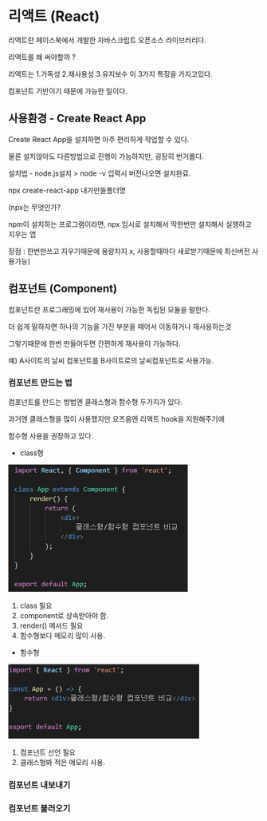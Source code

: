 # 리액트 (React)
리액트란 페이스북에서 개발한 자바스크립트 오픈소스 라이브러리다.

리액트를 왜 써야할까 ? 

리액트는  1.가독성 2.재사용성 3.유지보수 이 3가지 특징을 가지고있다.

컴포넌트 기반이기 때문에 가능한 일이다.

## 사용환경 - Create React App
Create React App을 설치하면 아주 편리하게 작업할 수 있다.

물론 설치않아도 다른방법으로 진행이 가능하지만, 굉장히 번거롭다.

설치법 - node.js설치 > node -v 입력시 버전나오면 설치완료.

npx create-react-app 내가만들폴더명

(npx는 무엇인가?

npm이 설치하는 프로그램이라면, npx 임시로 설치해서 딱한번만 설치해서 실행하고 지우는 앱

장점 : 한번만쓰고 지우기때문에 용량차지 x, 사용할때마다 새로받기때문에 최신버전 사용가능)








## 컴포넌트 (Component)
컴포넌트란 프로그래밍에 있어 재사용이 가능한 독립된 모듈을 말한다.

더 쉽게 말하자면 하나의 기능을 가진 부분을 떼어서 이동하거나 재사용하는것

그렇기때문에 한번 만들어두면 간편하게 재사용이 가능하다.

예) A사이트의 날씨 컴포넌트를 B사이트로의 날씨컴포넌트로 사용가능.


### 컴포넌트 만드는 법

컴포넌트를 만드는 방법엔 클래스형과 함수형 두가지가 있다.

과거엔 클래스형을 많이 사용했지만 요즈음엔 리액트 hook을 지원해주기에

함수형 사용을 권장하고 있다.

- class형

![Alt text](../IMG/classComponent.jpg)
1. class 필요
2. component로 상속받아야 함.
3. render() 메서드 필요
4. 함수형보다 메모리 많이 사용.



- 함수형


![Alt text](../IMG/functionComponent.jpg)
1. 컴포넌트 선언 필요
2. 클래스형봐 적은 메모리 사용.


### 컴포넌트 내보내기

### 컴포넌트 불러오기
